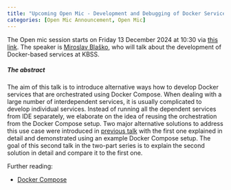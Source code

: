```yaml
---
title: "Upcoming Open Mic - Development and Debugging of Docker Services (part 2)"
categories: [Open Mic Announcement, Open Mic]
---
```


The Open mic session starts on Friday 13 December 2024 at 10:30 via [this link](https://meet.jit.si/open-mic-kbss). The speaker is [Miroslav Blaško](https://kbss.felk.cvut.cz/web/team#miroslav-blaško), who will talk about the development of Docker-based services at KBSS.

##### The abstract

The aim of this talk is to introduce alternative ways how to develop Docker services that are orchestrated using Docker Compose. When dealing with a large number of interdependent services, it is usually complicated to develop individual services. Instead of running all the dependent services from IDE separately, we elaborate on the idea of reusing the orchestration from the Docker Compose setup. Two major alternative solutions to address this use case were introduced in [previous talk](XXXXXX) with the first one explained in detail and demonstrated using an example Docker Compose setup. The goal of this second talk in the two-part series is to explain the second solution in detail and compare it to the first one.

Further reading:
* [Docker Compose](https://docs.docker.com/compose/)
